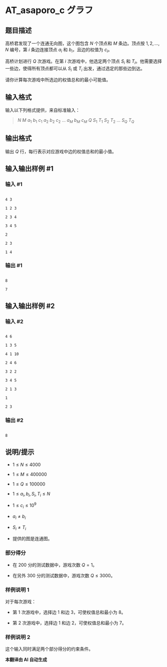 # AT_asaporo_c グラフ

## 题目描述

高桥君发现了一个连通无向图，这个图包含 $N$ 个顶点和 $M$ 条边。顶点按 $1, 2, \ldots, N$ 编号，第 $i$ 条边连接顶点 $a_i$ 和 $b_i$，且边的权值为 $c_i$。

高桥计划进行 $Q$ 次游戏。在第 $i$ 次游戏中，他选定两个顶点 $S_i$ 和 $T_i$。他需要选择一些边，使得所有顶点都可以从 $S_i$ 或 $T_i$ 出发，通过选定的那些边到达。

请你计算每次游戏中所选边的权值总和的最小可能值。

## 输入格式

输入以下列格式提供，来自标准输入：

> $N\ M\ a_1\ b_1\ c_1\ a_2\ b_2\ c_2\ \ldots\ a_M\ b_M\ c_M\ Q\ S_1\ T_1\ S_2\ T_2\ \ldots\ S_Q\ T_Q$

## 输出格式

输出 $Q$ 行，每行表示对应游戏中边的权值总和的最小值。

## 输入输出样例 #1

### 输入 #1

```
4 3
1 2 3
2 3 4
3 4 5
2
2 3
1 4
```

### 输出 #1

```
8
7
```

## 输入输出样例 #2

### 输入 #2

```
4 6
1 3 5
4 1 10
2 4 6
3 2 2
3 4 5
2 1 3
1
2 3
```

### 输出 #2

```
8
```

## 说明/提示

- $1 \le N \le 4000$
- $1 \le M \le 400000$
- $1 \le Q \le 100000$
- $1 \le a_i, b_i, S_i, T_i \le N$
- $1 \le c_i \le 10^9$
- $a_i \neq b_i$
- $S_i \neq T_i$
- 提供的图是连通图。

### 部分得分
- 在 $200$ 分的测试数据中，游戏次数 $Q = 1$。
- 在另外 $300$ 分的测试数据中，游戏次数 $Q \le 3000$。

### 样例说明 1
对于每次游戏：
- 第 $1$ 次游戏中，选择边 $1$ 和边 $3$，可使权值总和最小为 $8$。
- 第 $2$ 次游戏中，选择边 $1$ 和边 $2$，可使权值总和最小为 $7$。

### 样例说明 2
这个输入同时满足两个部分得分的约束条件。

 **本翻译由 AI 自动生成**